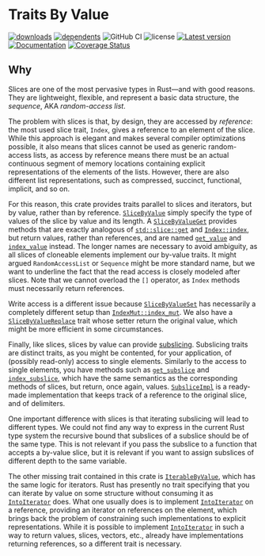 # Traits By Value

[![downloads](https://img.shields.io/crates/d/value-traits)](https://crates.io/crates/value-traits)
[![dependents](https://img.shields.io/librariesio/dependents/cargo/value-traits)](https://crates.io/crates/value-traits/reverse_dependencies)
![GitHub CI](https://github.com/vigna/value-traits-rs/actions/workflows/rust.yml/badge.svg)
![license](https://img.shields.io/crates/l/value-traits)
[![Latest version](https://img.shields.io/crates/v/value-traits.svg)](https://crates.io/crates/value-traits)
[![Documentation](https://docs.rs/value-traits/badge.svg)](https://docs.rs/value-traits)
[![Coverage Status](https://coveralls.io/repos/github/vigna/value-traits-rs/badge.svg?branch=main)](https://coveralls.io/github/vigna/value-traits-rs?branch=main)

## Why

Slices are one of the most pervasive types in Rust—and with good reasons. They
are lightweight, flexible, and represent a basic data structure, the _sequence_,
AKA _random-access list_.

The problem with slices is that, by design, they are accessed by _reference_:
the most used slice trait, `Index`, gives a reference to an element of the
slice. While this approach is elegant and makes several compiler optimizations
possible, it also means that slices cannot be used as generic random-access
lists, as access by reference means there must be an actual continuous segment
of memory locations containing explicit representations
of the elements of the lists. However, there are also different list
representations, such as compressed, succinct, functional, implicit, and so on.

For this reason, this crate provides traits parallel to slices and iterators,
but by value, rather than by reference. [`SliceByValue`] simply specify the type
of values of the slice by value and its length. A [`SliceByValueGet`] provides
methods that are exactly analogous of [`std::slice::get`] and [`Index::index`],
but return values, rather than references, and are named [`get_value`] and
[`index_value`] instead. The longer names are necessary to avoid ambiguity, as
all slices of cloneable elements implement our by-value traits. It might argued
`RandomAccessList` or `Sequence` might be more standard name, but we want to
underline the fact that the read access is closely modeled after slices. Note
that we cannot overload the `[]` operator, as `Index` methods must necessarily
return references.

Write access is a different issue because [`SliceByValueSet`] has necessarily a
completely different setup than [`IndexMut::index_mut`]. We also have a
[`SliceByValueReplace`] trait whose setter return the original value, which
might be more efficient in some circumstances.

Finally, like slices, slices by value can provide [subslicing]. Subslicing
traits are distinct traits, as you might be contented, for your application, of
(possibly read-only) access to single elements. Similarly to the access to
single elements, you have methods such as [`get_subslice`] and
[`index_subslice`], which have the same semantics as the corresponding methods
of slices, but return, once again, values. [`SubsliceImpl`] is a ready-made
implementation that keeps track of a reference to the original slice, and of
delimiters.

One important difference with slices is that iterating subslicing will lead
to different types. We could not find any way to express in the current Rust
type system the recursive bound that subslices of a subslice should be of
the same type. This is not relevant if you pass the subslice to a function
that accepts a by-value slice, but it is relevant if you want to assign
subslices of different depth to the same variable.

The other missing trait contained in this crate is [`IterableByValue`], which
has the same logic for iterators. Rust has presently no trait specifying
that you can iterate by value on some structure without consuming it
as [`IntoIterator`] does. What one usually does is to implement [`IntoIterator`]
on a reference, providing an iterator on references on the element, which
brings back the problem of constraining such implementations to explicit
representations. While it is possible to implement [`IntoIterator`] in such
a way to return values, slices, vectors, etc., already have implementations
returning references, so a different trait is necessary.

[`SliceByValue`]: <https://docs.rs/value_traits/latest/slices/trait.SliceByValue.html>
[`SliceByValueGet`]: <https://docs.rs/value_traits/latest/slices/trait.SliceByValueGet.html>
[`SliceByValueSet`]: <https://docs.rs/value_traits/latest/slices/trait.SliceByValueSet.html>
[`SliceByValueReplace`]: <https://docs.rs/value_traits/latest/slices/trait.SliceByValueReplace.html>
[subslicing]: <https://docs.rs/value_traits/latest/slices/trait.SliceByValueSubslice.html>
[`get_value`]: <https://docs.rs/value_traits/latest/slices/trait.SliceByValueGet.html#tymethod.get_value>
[`index_value`]: <https://docs.rs/value_traits/latest/slices/trait.SliceByValueGet.html#tymethod.index_value>
[`get_subslice`]: <https://docs.rs/value_traits/latest/slices/trait.SliceByValueSubslice.html#tymethod.get_subslice>
[`index_subslice`]: <https://docs.rs/value_traits/latest/slices/trait.SliceByValueSubslice.html#tymethod.index_subslice>
[`SubsliceImpl`]: <https://docs.rs/value_traits/latest/struct.SubsliceImpl.html>
[`IterableByValue`]: <https://docs.rs/value_traits/latest/iter/trait.IterableByValue.html>
[`IntoIterator`]: <https://doc.rust-lang.org/std/iter/trait.IntoIterator.html>
[`std::slice::get`]: <https://doc.rust-lang.org/std/slice/trait.SliceIndex.html#tymethod.get>
[`Index::index`]: <https://doc.rust-lang.org/std/ops/trait.Index.html#tymethod.index>
[`IndexMut::index_mut`]: <https://doc.rust-lang.org/std/ops/trait.Index.html#tymethod.index_mut>
